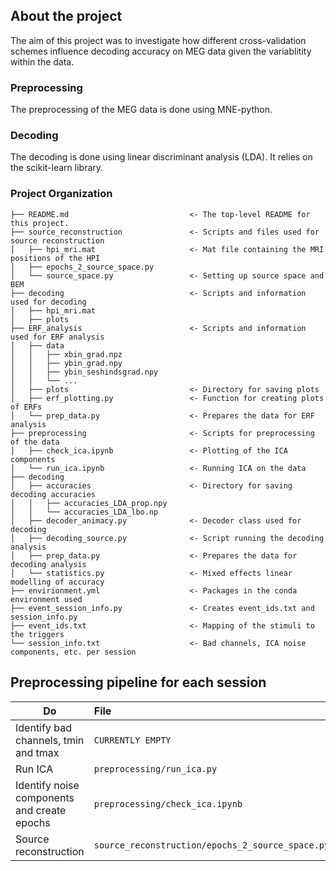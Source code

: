 
## About the project
The aim of this project was to investigate how different cross-validation schemes influence decoding accuracy on MEG data given the variablitity within the data.

### Preprocessing
The preprocessing of the MEG data is done using MNE-python. 

### Decoding
The decoding is done using linear discriminant analysis (LDA). It relies on the scikit-learn library.

### Project Organization
```
├── README.md                           <- The top-level README for this project.                 
├── source_reconstruction               <- Scripts and files used for source reconstruction
│   ├── hpi_mri.mat                     <- Mat file containing the MRI positions of the HPI
│   ├── epochs_2_source_space.py
│   └── source_space.py                 <- Setting up source space and BEM
├── decoding                            <- Scripts and information used for decoding
│   ├── hpi_mri.mat 
│   ├── plots    
├── ERF_analysis                        <- Scripts and information used for ERF analysis
│   ├── data 
│   │   ├── xbin_grad.npz
│   │   ├── ybin_grad.npy
│   │   ├── ybin_seshindsgrad.npy
│   │   └── ...
│   ├── plots                           <- Directory for saving plots
│   ├── erf_plotting.py                 <- Function for creating plots of ERFs
│   └── prep_data.py                    <- Prepares the data for ERF analysis
├── preprocessing                       <- Scripts for preprocessing of the data
│   ├── check_ica.ipynb                 <- Plotting of the ICA components
│   └── run_ica.ipynb                   <- Running ICA on the data
├── decoding
│   ├── accuracies                      <- Directory for saving decoding accuracies
│   │   ├── accuracies_LDA_prop.npy
│   │   └── accuracies_LDA_lbo.np
│   ├── decoder_animacy.py              <- Decoder class used for decoding
│   ├── decoding_source.py              <- Script running the decoding analysis
│   ├── prep_data.py                    <- Prepares the data for decoding analysis
│   └── statistics.py                   <- Mixed effects linear modelling of accuracy
├── envirionment.yml                    <- Packages in the conda environment used
├── event_session_info.py               <- Creates event_ids.txt and session_info.py
├── event_ids.txt                       <- Mapping of the stimuli to the triggers
└── session_info.txt                    <- Bad channels, ICA noise components, etc. per session
```

## Preprocessing pipeline for each session
| Do | File | Notes |
|-----------|:------------|:--------|
Identify bad channels, tmin and tmax | ```CURRENTLY EMPTY``` | Add the channels, tmin and tmax to ```event_session_info.py```
Run ICA | ```preprocessing/run_ica.py``` | 
Identify noise components and create epochs | ```preprocessing/check_ica.ipynb``` | Add noise components to ```event_session_info.py```
Source reconstruction | ```source_reconstruction/epochs_2_source_space.py``` | 

